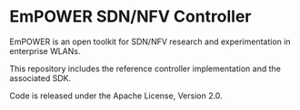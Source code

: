EmPOWER SDN/NFV Controller
==========================

EmPOWER is an open toolkit for SDN/NFV research and experimentation in
enterprise WLANs.

This repository includes the reference controller implementation and the
associated SDK.

Code is released under the Apache License, Version 2.0.


